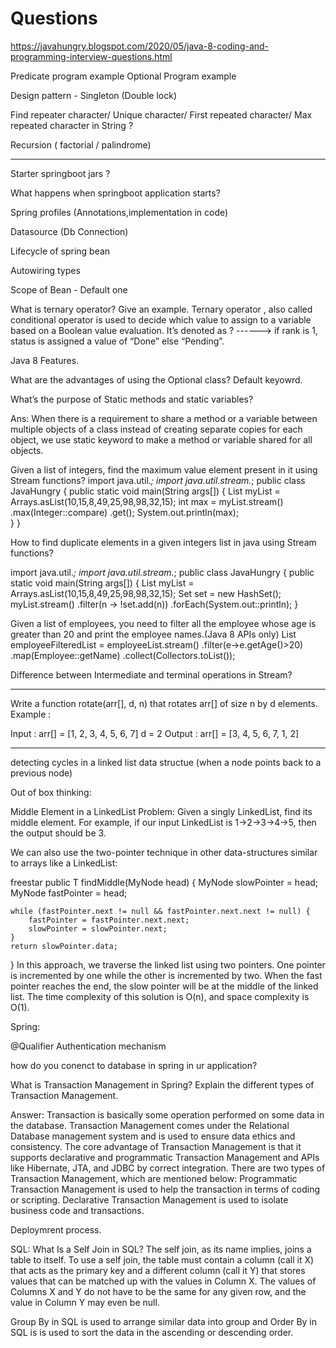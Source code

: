 # Questions

https://javahungry.blogspot.com/2020/05/java-8-coding-and-programming-interview-questions.html

Predicate program example
Optional Program example

Design pattern - Singleton (Double lock)

Find repeater character/ Unique character/ First repeated character/ Max repeated character in String ?

Recursion ( factorial / palindrome)

**************************************************************
Starter springboot jars ?

What happens when springboot application starts?

Spring profiles (Annotations,implementation in code)

Datasource (Db Connection)

Lifecycle of spring bean

Autowiring types

Scope of Bean - Default one

What is ternary operator? Give an example.
Ternary operator , also called conditional operator is used to decide which value to assign to a variable based on a Boolean value evaluation. It’s denoted as ?
------>  if rank is 1, status is assigned a value of “Done” else “Pending”.

Java 8 Features.

What are the advantages of using the Optional class?
Default keyowrd.

What’s the purpose of Static methods and static variables?

Ans: When there is a requirement to share a method or a variable between multiple objects of a class instead of creating separate copies for each object, we use static keyword to make a method or variable shared for all objects.




Given a list of integers, find the maximum value element present in it using Stream functions?
import java.util.*;
import java.util.stream.*;
public class JavaHungry {
    public static void main(String args[]) {
            List<Integer> myList = Arrays.asList(10,15,8,49,25,98,98,32,15);
            int max =  myList.stream()
                             .max(Integer::compare)
                             .get();
            System.out.println(max);                    
    }
}

How to find duplicate elements in a given integers list in java using Stream functions?

import java.util.*;
import java.util.stream.*;
public class JavaHungry {
    public static void main(String args[]) {
            List<Integer> myList = Arrays.asList(10,15,8,49,25,98,98,32,15);
            Set<Integer> set = new HashSet();
            myList.stream()
                  .filter(n -> !set.add(n))
                  .forEach(System.out::println);
    }

Given a list of employees, you need to filter all the employee whose age is greater than 20 and print the employee names.(Java 8 APIs only)
List<String> employeeFilteredList = employeeList.stream()
                  .filter(e->e.getAge()>20)
                  .map(Employee::getName)
                  .collect(Collectors.toList());

Difference between Intermediate and terminal operations in Stream?

*******************************************************************************

Write a function rotate(arr[], d, n) that rotates arr[] of size n by d elements.
Example :

Input :  arr[] = [1, 2, 3, 4, 5, 6, 7]
         d = 2
Output : arr[] = [3, 4, 5, 6, 7, 1, 2]

*************************************************************************

detecting cycles in a linked list data structue (when a node points back to a previous node)

Out of box thinking:

Middle Element in a LinkedList
Problem: Given a singly LinkedList, find its middle element. For example, if our input LinkedList is 1->2->3->4->5, then the output should be 3.

We can also use the two-pointer technique in other data-structures similar to arrays like a LinkedList:


freestar
public <T> T findMiddle(MyNode<T> head) {
    MyNode<T> slowPointer = head;
    MyNode<T> fastPointer = head;

    while (fastPointer.next != null && fastPointer.next.next != null) {
        fastPointer = fastPointer.next.next;
        slowPointer = slowPointer.next;
    }
    return slowPointer.data;
}
In this approach, we traverse the linked list using two pointers. One pointer is incremented by one while the other is incremented by two. When the fast pointer reaches the end, the slow pointer will be at the middle of the linked list. The time complexity of this solution is O(n), and space complexity is O(1).



Spring:

@Qualifier
Authentication mechanism

how do you conenct to database in spring in ur application?

What is Transaction Management in Spring? Explain the different types of Transaction Management.

Answer: Transaction is basically some operation performed on some data in the database. Transaction Management comes under the Relational Database management system and is used to ensure data ethics and consistency.
The core advantage of Transaction Management is that it supports declarative and programmatic Transaction Management and APIs like Hibernate, JTA, and JDBC by correct integration.
There are two types of Transaction Management, which are mentioned below:
Programmatic Transaction Management is used to help the transaction in terms of coding or scripting.
Declarative Transaction Management is used to isolate business code and transactions.

Deploymrent process.


SQL:
What Is a Self Join in SQL?
The self join, as its name implies, joins a table to itself. To use a self join, the table must contain a column (call it X) that acts as the primary key and a different column (call it Y) that stores values that can be matched up with the values in Column X. The values of Columns X and Y do not have to be the same for any given row, and the value in Column Y may even be null.

Group By in SQL is used to arrange similar data into group and Order By in SQL is is used to sort the data in the ascending or descending order.
